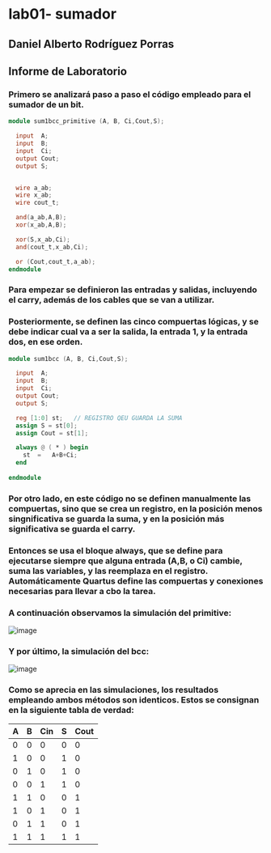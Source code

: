 # lab01- sumador 
## Daniel Alberto Rodríguez Porras

## Informe de Laboratorio 

### Primero se analizará paso a paso el código empleado para el sumador de un bit. 
```verilog
module sum1bcc_primitive (A, B, Ci,Cout,S);

  input  A;
  input  B;
  input  Ci;
  output Cout;
  output S;


  wire a_ab;
  wire x_ab;
  wire cout_t;

  and(a_ab,A,B);
  xor(x_ab,A,B);

  xor(S,x_ab,Ci);
  and(cout_t,x_ab,Ci);

  or (Cout,cout_t,a_ab);
endmodule
```

### Para empezar se definieron las entradas y salidas, incluyendo el carry, además de los cables que se van a utilizar.

### Posteriormente, se definen las cinco compuertas lógicas, y se debe indicar cual va a ser la salida, la entrada 1, y la entrada dos, en ese orden.

```verilog
module sum1bcc (A, B, Ci,Cout,S);

  input  A;
  input  B;
  input  Ci;
  output Cout;
  output S;

  reg [1:0] st;   // REGISTRO QEU GUARDA LA SUMA 
  assign S = st[0];
  assign Cout = st[1];

  always @ ( * ) begin
  	st  = 	A+B+Ci;
  end
  
endmodule
```

### Por otro lado, en este código no se definen manualmente las compuertas, sino que se crea un registro, en la posición menos singnificativa se guarda la suma, y en la posición más significativa se guarda el carry.
### Entonces se usa el bloque always, que se define para ejecutarse siempre que alguna entrada (A,B, o Ci) cambie, suma las variables, y las reemplaza en el registro. Automáticamente Quartus define las compuertas y conexiones necesarias para llevar a cbo la tarea.

### A continuación observamos la simulación del primitive:
![image](https://github.com/user-attachments/assets/0c57791e-7302-4360-898a-753086a46ce0)

### Y por último, la simulación del bcc:

![image](https://github.com/user-attachments/assets/d45ea73f-5f1e-4d83-a8e2-71e1895c89e7)

### Como se aprecia en las simulaciones, los resultados empleando ambos métodos son identicos. Estos se consignan en la siguiente tabla de verdad:

| A | B | Cin | S | Cout |
|---|---|---|---|---|
| 0 | 0 | 0 | 0 | 0 |
| 1 | 0 | 0 | 1 | 0 |
| 0 | 1 | 0 | 1 | 0 |
| 0 | 0 | 1 | 1 | 0 |
| 1 | 1 | 0 | 0 | 1 |
| 1 | 0 | 1 | 0 | 1 |
| 0 | 1 | 1 | 0 | 1 |
| 1 | 1 | 1 | 1 | 1 |





